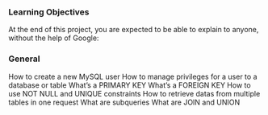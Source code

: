 ### Learning Objectives
At the end of this project, you are expected to be able to explain to anyone, without the help of Google:

### General
How to create a new MySQL user
How to manage privileges for a user to a database or table
What’s a PRIMARY KEY
What’s a FOREIGN KEY
How to use NOT NULL and UNIQUE constraints
How to retrieve datas from multiple tables in one request
What are subqueries
What are JOIN and UNION
